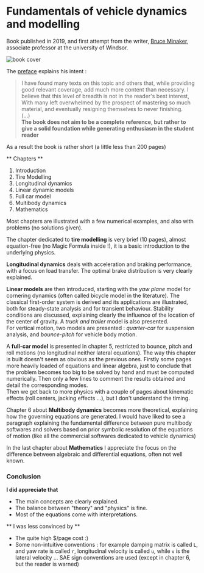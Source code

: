 # Fundamentals of vehicle dynamics and modelling

Book published in 2019, and first attempt from the writer, [Bruce Minaker](http://www.uwindsor.ca/engineering/mame/321/dr-b-minaker), associate professor at the university of Windsor. 

![book cover](https://media.wiley.com/product_data/coverImage300/93/11189800/1118980093.jpg)

The [preface](https://books.google.fr/books?id=-HCqDwAAQBAJ&pg=PA1&hl=fr&source=gbs_toc_r&cad=3#v=onepage&q&f=false) explains his intent :
> I have found many texts on  this topic and others that, while providing good relevant coverage, add much more content than necessary. I believe that this level of breadth is not in the  reader's best interest, With many Ieft overwhelmed by the prospect of mastering so much material, and eventually resigning themselves to never finishing.  
> (...)  
> **The book does not aim to be a complete reference, but rather to give a solid foundation while generating enthusiasm in the student reader**

As a result the book is rather short (a little less than 200 pages) 

** Chapters **
1. Introduction
2. Tire Modelling
3. Longitudinal dynamics
4. Linear dynamic models
5. Full car model
6. Multibody dynamics
7. Mathematics

Most chapters are illustrated with a few numerical examples, and also with problems (no solutions given).

The chapter dedicated to **tire modelling** is very brief (10 pages), almost equation-free (no Magic Formula inside !), it is a  basic introduction to the underlying physics.

**Longitudinal dynamics** deals with acceleration and braking performance, with a focus on load transfer. The optimal brake distribution is very clearly explained. 

**Linear models** are then introduced, starting with the *yaw plane* model for cornering dynamics (often called bicycle model in the literature). The classical first-order system is derived and its applications are illustrated, both for steady-state analysis and for transient behaviour. Stability conditions are discussed, explaining clearly the influence of the location of the center of gravity. A *truck and trailer* model is also presented.  
For vertical motion, two models are presented : *quarter-car* for suspension analysis, and *bounce-pitch* for vehicle body motion.

A **full-car model** is presented in chapter 5, restricted to bounce, pitch and roll motions (no longitudinal neither lateral equations). The way this chapter is built doesn't seem as obvious as the previous ones. Firstly some pages more heavily loaded of equations and linear algebra, just to conclude that the problem becomes too big to be solved by hand and must be computed numerically. Then only a few lines to comment the results obtained and detail the corresponding modes.  
Then we get back to more physics with a couple of pages about kinematic effects (roll centers, jacking effects ...), but I don't understand the timing.  

Chapter 6 about **Multibody dynamics** becomes more theoretical, explaining how the governing equations are generated. I would have liked to see a paragraph explaining the fundamental difference between pure multibody softwares and solvers based on prior symbolic resolution of the equations of motion (like all the commercial softwares dedicated to vehicle dynamics)

In the last chapter about **Mathematics** I appreciate the focus on the difference between algebraic and differential equations, often not well known.  


### Conclusion 

**I did appreciate that**  
* The main concepts are clearly explained.
* The balance between "theory" and "physics" is fine. 
* Most of the equations come with interpretations. 

** I was less convinced by **
* The quite high $/page cost :)  
* Some non-intuitive conventions : for example damping matrix is called `L`, and yaw rate is called `r`, longitudinal velocity is called `u`, while `v` is the lateral velocity ... SAE sign conventions are used (except in chapter 6, but the reader is warned)
